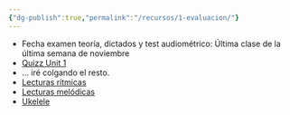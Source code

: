 ```yaml
---
{"dg-publish":true,"permalink":"/recursos/1-evaluacion/"}
---
```



- Fecha examen teoría, dictados y test audiométrico: Última clase de la última semana de noviembre
- [Quizz Unit 1](app://obsidian.md/Recursos/Quizz%20Unit%201)
- ... iré colgando el resto.
- [Lecturas rítmicas](https://axiomatic-cabin-36f.notion.site/Lecturas-r-tmicas-12579eadeffd8002a747dc941cc6b86c?pvs=4)
- [Lecturas melódicas](https://axiomatic-cabin-36f.notion.site/Lecturas-mel-dicas-12579eadeffd8005a798e0338f1e5b73?pvs=4)
- [Ukelele](https://axiomatic-cabin-36f.notion.site/Ukelele-12579eadeffd80f28aa0f7875486cf99?pvs=4)